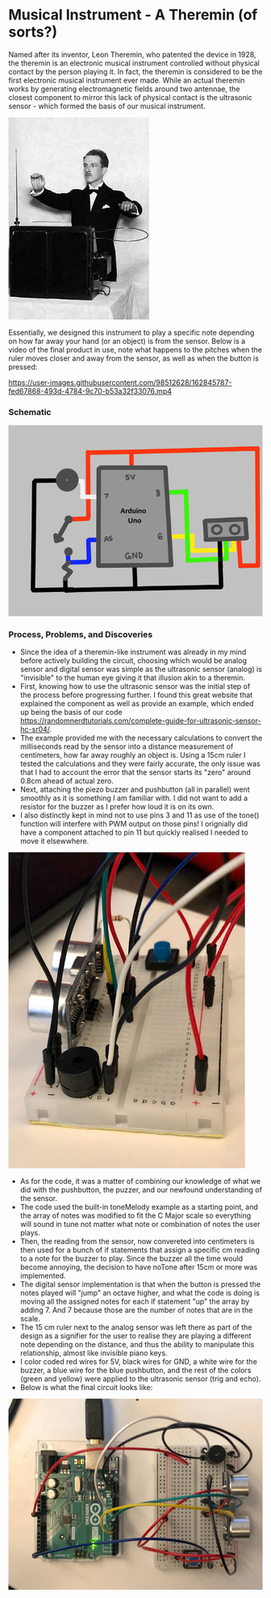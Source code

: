 # Musical Instrument - A Theremin (of sorts?)

Named after its inventor, Leon Theremin, who patented the device in 1928, the theremin is an electronic musical instrument controlled without physical contact by the person playing it. In fact, the theremin is considered to be the first electronic musical instrument ever made. While an actual theremin works by generating electromagnetic fields around two antennae, the closest component to mirror this lack of physical contact is the ultrasonic sensor - which formed the basis of our musical instrument.

![theremin](https://github.com/l-mccarthy/IntroToIM/blob/main/April12/Media/theremin.jpg)

Essentially, we designed this instrument to play a specific note depending on how far away your hand (or an object) is from the sensor. Below is a video of the final product in use, note what happens to the pitches when the ruler moves closer and away from the sensor, as well as when the button is pressed:

https://user-images.githubusercontent.com/98512628/162845787-fed67868-493d-4784-9c70-b53a32f33076.mp4

### Schematic

![schematic](https://github.com/l-mccarthy/IntroToIM/blob/main/April12/Media/schematic.png)

### Process, Problems, and Discoveries

* Since the idea of a theremin-like instrument was already in my mind before actively building the circuit, choosing which would be analog sensor and digital sensor was simple as the ultrasonic sensor (analog) is "invisible" to the human eye giving it that illusion akin to a theremin.
* First, knowing how to use the ultrasonic sensor was the initial step of the process before progressing further. I found this great website that explained the component as well as provide an example, which ended up being the basis of our code https://randomnerdtutorials.com/complete-guide-for-ultrasonic-sensor-hc-sr04/.
* The example provided me with the necessary calculations to convert the milliseconds read by the sensor into a distance measurement of centimeters, how far away roughly an object is. Using a 15cm ruler I tested the calculations and they were fairly accurate, the only issue was that I had to account the error that the sensor starts its "zero" around 0.8cm ahead of actual zero.
* Next, attaching the piezo buzzer and pushbutton (all in parallel) went smoothly as it is something I am familiar with. I did not want to add a resistor for the buzzer as I prefer how loud it is on its own.
* I also distinctly kept in mind not to use pins 3 and 11 as use of the tone() function will interfere with PWM output on those pins! I orignially did have a component attached to pin 11 but quickly realised I needed to move it elsewwhere.

![circuit2](https://github.com/l-mccarthy/IntroToIM/blob/main/April12/Media/circuit2.jpg)

* As for the code, it was a matter of combining our knowledge of what we did with the pushbutton, the puzzer, and our newfound understanding of the sensor.
* The code used the built-in toneMelody example as a starting point, and the array of notes was modified to fit the C Major scale so everything will sound in tune not matter what note or combination of notes the user plays.
* Then, the reading from the sensor, now convereted into centimeters is then used for a bunch of if statements that assign a specific cm reading to a note for the buzzer to play. Since the buzzer all the time would become annoying, the decision to have noTone after 15cm or more was implemented.
* The digital sensor implementation is that when the button is pressed the notes played will "jump" an octave higher, and what the code is doing is moving all the assigned notes for each if statement "up" the array by adding 7. And 7 because those are the number of notes that are in the scale.
* The 15 cm ruler next to the analog sensor was left there as part of the design as a signifier for the user to realise they are playing a different note depending on the distance, and thus the ability to manipulate this relationship, almost like invisible piano keys.
* I color coded red wires for 5V, black wires for GND, a white wire for the buzzer, a blue wire for the blue pushbutton, and the rest of the colors (green and yellow) were applied to the ultrasonic sensor (trig and echo).
* Below is what the final circuit looks like:

![circuit1](https://github.com/l-mccarthy/IntroToIM/blob/main/April12/Media/circuit1.jpg)


